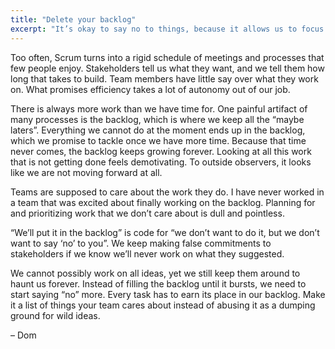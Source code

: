 ```yaml
---
title: "Delete your backlog"
excerpt: "It’s okay to say no to things, because it allows us to focus on what is important."
---
```

Too often, Scrum turns into a rigid schedule of meetings and processes that few people enjoy. Stakeholders tell us what they want, and we tell them how long that takes to build. Team members have little say over what they work on. What promises efficiency takes a lot of autonomy out of our job.

There is always more work than we have time for. One painful artifact of many processes is the backlog, which is where we keep all the “maybe laters”. Everything we cannot do at the moment ends up in the backlog, which we promise to tackle once we have more time. Because that time never comes, the backlog keeps growing forever. Looking at all this work that is not getting done feels demotivating. To outside observers, it looks like we are not moving forward at all.

Teams are supposed to care about the work they do. I have never worked in a team that was excited about finally working on the backlog. Planning for and prioritizing work that we don’t care about is dull and pointless.

“We’ll put it in the backlog” is code for “we don’t want to do it, but we don’t want to say ‘no’ to you”. We keep making false commitments to stakeholders if we know we’ll never work on what they suggested.

We cannot possibly work on all ideas, yet we still keep them around to haunt us forever. Instead of filling the backlog until it bursts, we need to start saying “no” more. Every task has to earn its place in our backlog. Make it a list of things your team cares about instead of abusing it as a dumping ground for wild ideas.

– Dom